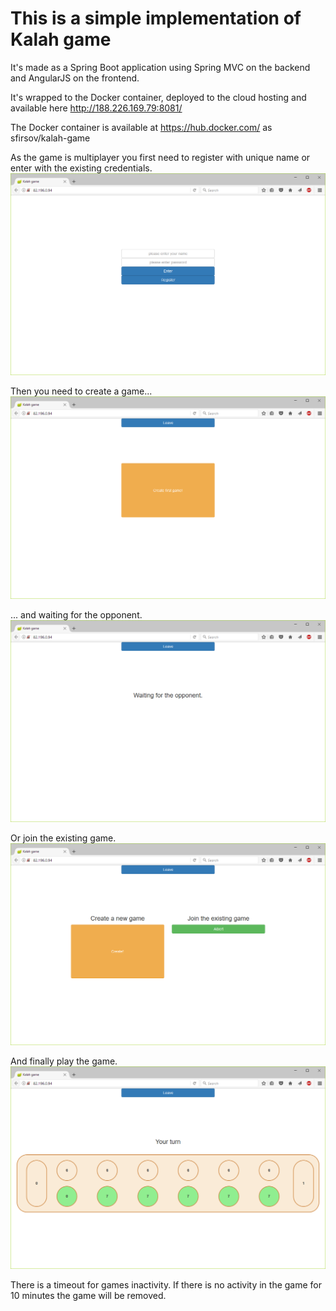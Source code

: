 # This is a simple implementation of Kalah game 

It's made as a Spring Boot application using Spring MVC on the backend and AngularJS on the frontend.

It's wrapped to the Docker container, deployed to the cloud hosting and available here http://188.226.169.79:8081/

The Docker container is available at https://hub.docker.com/ as sfirsov/kalah-game

As the game is multiplayer you first need to register with unique name or enter with the existing credentials.
![The login page](/screenshots/1.png)

Then you need to create a game...
![Creating the game](/screenshots/2.png)

... and waiting for the opponent.
![Waiting for the opponent](/screenshots/3.png)

Or join the existing game.
![Joining the game](/screenshots/4.png)

And finally play the game.
![Gaming](/screenshots/5.png)

There is a timeout for games inactivity. If there is no activity in the game for 10 minutes the game will be removed.
